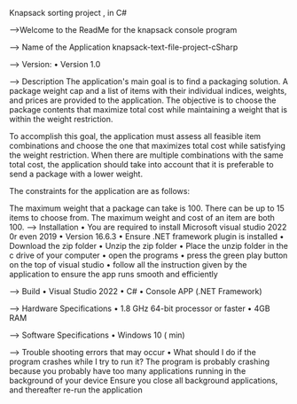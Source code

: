 Knapsack sorting project , in C#

-->Welcome to the ReadMe for the knapsack console program

--> Name of the Application knapsack-text-file-project-cSharp

--> Version: • Version 1.0

--> Description The application's main goal is to find a packaging solution. A package weight cap and a list of items with their individual indices, weights, and prices are provided to the application. The objective is to choose the package contents that maximize total cost while maintaining a weight that is within the weight restriction.

To accomplish this goal, the application must assess all feasible item combinations and choose the one that maximizes total cost while satisfying the weight restriction. When there are multiple combinations with the same total cost, the application should take into account that it is preferable to send a package with a lower weight.

The constraints for the application are as follows:

The maximum weight that a package can take is 100.
There can be up to 15 items to choose from.
The maximum weight and cost of an item are both 100.
--> Installation • You are required to install Microsoft visual studio 2022 0r even 2019 • Version 16.6.3 • Ensure .NET framework plugin is installed • Download the zip folder • Unzip the zip folder • Place the unzip folder in the c drive of your computer • open the programs • press the green play button on the top of visual studio • follow all the instruction given by the application to ensure the app runs smooth and efficiently

--> Build • Visual Studio 2022 • C# • Console APP (.NET Framework)

--> Hardware Specifications • 1.8 GHz 64-bit processor or faster • 4GB RAM

--> Software Specifications • Windows 10 ( min)

--> Trouble shooting errors that may occur • What should I do if the program crashes while I try to run it? The program is probably crashing because you probably have too many applications running in the background of your device Ensure you close all background applications, and thereafter re-run the application
